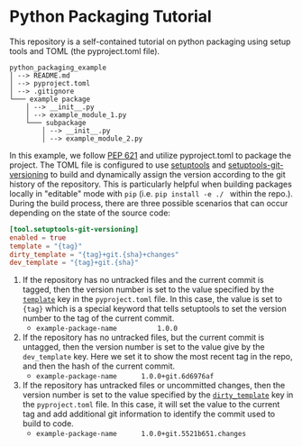 # Python Packaging Tutorial 

This repository is a self-contained tutorial on python packaging 
using setup tools and TOML (the pyproject.toml file).

```
python_packaging_example
│ --> README.md
│ --> pyproject.toml 
│ --> .gitignore    
└─── example package
    │ --> __init__.py
    │ --> example_module_1.py
    └─── subpackage
        │ --> __init__.py
        │ --> example_module_2.py
```

In this example, we follow [PEP 621](https://packaging.python.org/en/latest/specifications/declaring-project-metadata/#declaring-project-metadata)  and utilize pyproject.toml to package the project. The TOML file is configured to use  [setuptools](https://setuptools.pypa.io/en/latest/userguide/pyproject_config.html) and [setuptools-git-versioning](https://setuptools-git-versioning.readthedocs.io/en/v1.13.3/index.html) to build and dynamically assign the version according to the git history of the repository. This is particularly helpful when building packages locally in "editable" mode with `pip` (i.e. `pip install -e ./ ` within the repo.). During the build process, there are three possible scenarios that can occur depending on the state of the source code:
```toml
[tool.setuptools-git-versioning]
enabled = true
template = "{tag}"
dirty_template = "{tag}+git.{sha}+changes"
dev_template = "{tag}+git.{sha}"
```

1. If the repository has no untracked files and the current commit is tagged, then the version number is set to the value specified by the [`template`](https://setuptools-git-versioning.readthedocs.io/en/stable/options/template.html) key in the `pyproject.toml` file. In this case, the value is set to `{tag}` which is a special keyword that tells setuptools to set the version number to the tag of the current commit. 
    - `example-package-name          1.0.0`
1. If the repository has no untracked files, but the current commit is untagged, then the version number is set to the value give by the `dev_template` key. Here we set it to show the most recent tag in the repo, and then the hash of the current commit.
    - `example-package-name      1.0.0+git.6d6976af`
1. If the repository has untracked files or uncommitted changes, then the version number is set to the value specified by the [`dirty_template`](https://setuptools-git-versioning.readthedocs.io/en/stable/options/dirty_template.html#dirty-template-option) key in the `pyproject.toml` file. In this case, it will set the value to the current tag and add additional git information to identify the commit used to build to code.  
    - `example-package-name      1.0.0+git.5521b651.changes`